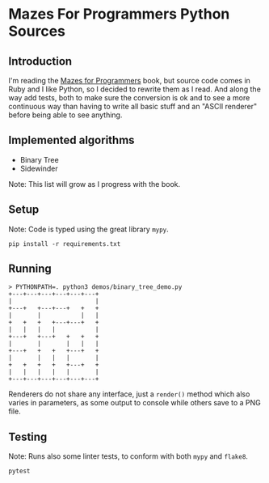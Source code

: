 # Mazes For Programmers Python Sources

## Introduction

I'm reading the [Mazes for Programmers](http://www.mazesforprogrammers.com) book, but source code comes in Ruby and I like Python, so I decided to rewrite them as I read. And along the way add tests, both to make sure the conversion is ok and to see a more continuous way than having to write all basic stuff and an "ASCII renderer" before being able to see anything.

## Implemented algorithms

- Binary Tree
- Sidewinder

Note: This list will grow as I progress with the book.

## Setup

Note: Code is typed using the great library `mypy`.

```
pip install -r requirements.txt
```

## Running

```
> PYTHONPATH=. python3 demos/binary_tree_demo.py
+---+---+---+---+---+---+
|                       |
+---+   +---+---+   +   +
|       |           |   |
+   +   +   +---+---+   +
|   |   |   |           |
+---+   +---+   +   +   +
|       |       |   |   |
+---+   +   +   +---+   +
|       |   |   |       |
+   +   +   +   +---+   +
|   |   |   |   |       |
+---+---+---+---+---+---+

```

Renderers do not share any interface, just a `render()` method which also varies in parameters, as some output to console while others save to a PNG file.


## Testing

Note: Runs also some linter tests, to conform with both `mypy` and `flake8`.

```
pytest
```